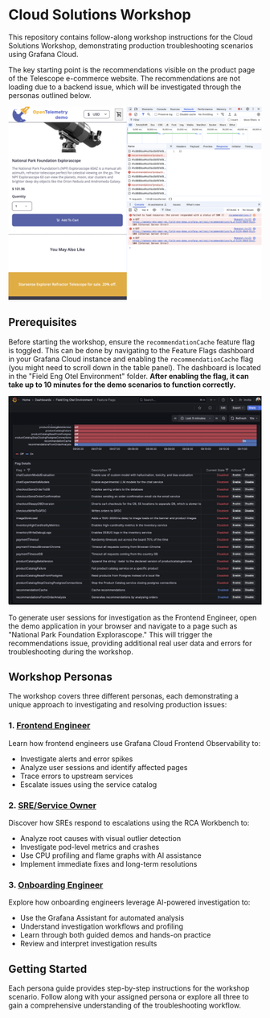 # Cloud Solutions Workshop

This repository contains follow-along workshop instructions for the Cloud Solutions Workshop, demonstrating production troubleshooting scenarios using Grafana Cloud. 

The key starting point is the recommendations visible on the product page of the Telescope e-commerce website. The recommendations are not loading due to a backend issue, which will be investigated through the personas outlined below.

![alt text](image_assets/browser_error.png)

## Prerequisites

Before starting the workshop, ensure the `recommendationCache` feature flag is toggled. This can be done by navigating to the Feature Flags dashboard in your Grafana Cloud instance and enabling the `recommendationCache` flag (you might need to scroll down in the table panel). The dashboard is located in the "Field Eng Otel Environment" folder. **After enabling the flag, it can take up to 10 minutes for the demo scenarios to function correctly.**

![alt text](image_assets/feature_flags.png)

To generate user sessions for investigation as the Frontend Engineer, open the demo application in your browser and navigate to a page such as "National Park Foundation Explorascope." This will trigger the recommendations issue, providing additional real user data and errors for troubleshooting during the workshop.

## Workshop Personas

The workshop covers three different personas, each demonstrating a unique approach to investigating and resolving production issues:

### 1. [Frontend Engineer](./frontend-engineer-persona.md)
Learn how frontend engineers use Grafana Cloud Frontend Observability to:
- Investigate alerts and error spikes
- Analyze user sessions and identify affected pages
- Trace errors to upstream services
- Escalate issues using the service catalog

### 2. [SRE/Service Owner](./sre-service-owner-persona.md)
Discover how SREs respond to escalations using the RCA Workbench to:
- Analyze root causes with visual outlier detection
- Investigate pod-level metrics and crashes
- Use CPU profiling and flame graphs with AI assistance
- Implement immediate fixes and long-term resolutions

### 3. [Onboarding Engineer](./onboarding-engineer-persona.md)
Explore how onboarding engineers leverage AI-powered investigation to:
- Use the Grafana Assistant for automated analysis
- Understand investigation workflows and profiling
- Learn through both guided demos and hands-on practice
- Review and interpret investigation results

## Getting Started

Each persona guide provides step-by-step instructions for the workshop scenario. Follow along with your assigned persona or explore all three to gain a comprehensive understanding of the troubleshooting workflow.